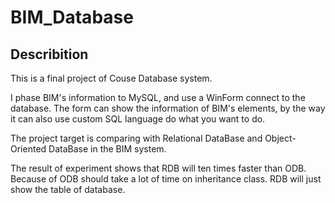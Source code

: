 # BIM_Database

## Describition

This is a final project of Couse Database system.

I phase BIM's information to MySQL, and use a WinForm connect to the database. The form can show the information of BIM's elements, by the way it can also use custom SQL language do what you want to do.

The project target is comparing with Relational DataBase and Object-Oriented DataBase in the BIM system.

The result of experiment shows that RDB will ten times faster than ODB. Because of ODB should take a lot of time on inheritance class. RDB will just show the table of database. 
